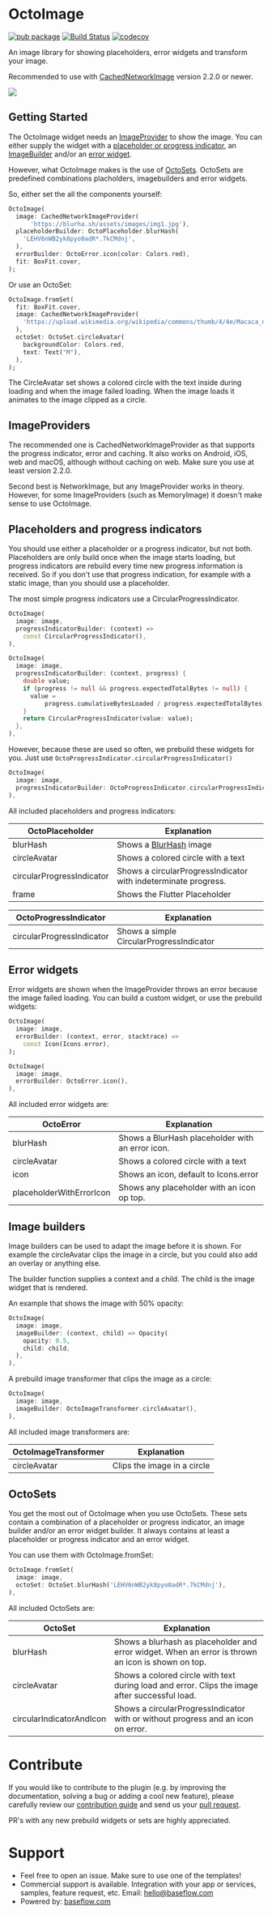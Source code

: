 # OctoImage

[![pub package](https://img.shields.io/pub/v/octo_image.svg)](https://pub.dartlang.org/packages/octo_image) 
[![Build Status](https://app.bitrise.io/app/151357c29b430916/status.svg?token=U1ggYfh_wrBR0l5elPwryQ&branch=master)](https://app.bitrise.io/app/151357c29b430916)
[![codecov](https://codecov.io/gh/Baseflow/octo_image/branch/master/graph/badge.svg)](https://codecov.io/gh/Baseflow/octo_image)

An image library for showing placeholders, error widgets and transform your image.

Recommended to use with [CachedNetworkImage](https://pub.dev/packages/cached_network_image) version 2.2.0 or newer.

<img src="https://raw.githubusercontent.com/Baseflow/octo_image/develop/resources/set-demo.gif" class="center"/>

## Getting Started
The OctoImage widget needs an [ImageProvider](#imageProviders) to show the image. 
You can either supply the widget with a [placeholder or progress indicator](#placeholders-and-progress-indicators), 
an [ImageBuilder](#image-builders) and/or an [error widget](#error-widgets).

However, what OctoImage makes is the use of [OctoSets](#octosets). OctoSets are predefined combinations placholders, imagebuilders and error widgets.


So, either set the all the components yourself:
```dart
OctoImage(
  image: CachedNetworkImageProvider(
      'https://blurha.sh/assets/images/img1.jpg'),
  placeholderBuilder: OctoPlaceholder.blurHash(
    'LEHV6nWB2yk8pyo0adR*.7kCMdnj',
  ),
  errorBuilder: OctoError.icon(color: Colors.red),
  fit: BoxFit.cover,
);
```
Or use an OctoSet:
```dart
OctoImage.fromSet(
  fit: BoxFit.cover,
  image: CachedNetworkImageProvider(
    'https://upload.wikimedia.org/wikipedia/commons/thumb/4/4e/Macaca_nigra_self-portrait_large.jpg/1024px-Macaca_nigra_self-portrait_large.jpg',
  ),
  octoSet: OctoSet.circleAvatar(
    backgroundColor: Colors.red,
    text: Text("M"),
  ),
);
```
The CircleAvatar set shows a colored circle with the text inside during loading and when the image failed loading. When the image loads it animates to the image clipped as a circle.

## ImageProviders
The recommended one is CachedNetworkImageProvider as that supports the progress indicator, error and caching. 
It also works on Android, iOS, web and macOS, although without caching on web. Make sure you use at least version 2.2.0.

Second best is NetworkImage, but any ImageProvider works in theory. However, for some ImageProviders (such as MemoryImage)
it doesn't make sense to use OctoImage.

## Placeholders and progress indicators
You should use either a placeholder or a progress indicator, but not both. 
Placeholders are only build once when the image starts loading, but progress indicators are rebuild every time new progress information is received.
So if you don't use that progress indication, for example with a static image, than you should use a placeholder.

The most simple progress indicators use a CircularProgressIndicator.

```dart
OctoImage(
  image: image,
  progressIndicatorBuilder: (context) => 
    const CircularProgressIndicator(),
),
```

```dart
OctoImage(
  image: image,
  progressIndicatorBuilder: (context, progress) {
    double value;
    if (progress != null && progress.expectedTotalBytes != null) {
      value =
          progress.cumulativeBytesLoaded / progress.expectedTotalBytes;
    }
    return CircularProgressIndicator(value: value);
  },
),
```

However, because these are used so often, we prebuild these widgets for you. Just use `OctoProgressIndicator.circularProgressIndicator()`

```dart
OctoImage(
  image: image,
  progressIndicatorBuilder: OctoProgressIndicator.circularProgressIndicator(),
),
```

All included placeholders and progress indicators:

|**OctoPlaceholder**|**Explanation**|
|---|---|
|blurHash|Shows a [BlurHash](https://blurha.sh/) image|
|circleAvatar| Shows a colored circle with a text|
|circularProgressIndicator|Shows a circularProgressIndicator with indeterminate progress.|
|frame|Shows the Flutter Placeholder|

|**OctoProgressIndicator**|**Explanation**|
|---|---|
|circularProgressIndicator|Shows a simple CircularProgressIndicator|




## Error widgets
Error widgets are shown when the ImageProvider throws an error because the image failed loading. You can build a custom widget, or use the prebuild widgets:
```dart
OctoImage(
  image: image,
  errorBuilder: (context, error, stacktrace) =>
    const Icon(Icons.error),
);
```

```dart
OctoImage(
  image: image,
  errorBuilder: OctoError.icon(),
),
```

All included error widgets are:

|**OctoError**|**Explanation**|
|---|---|
|blurHash|Shows a BlurHash placeholder with an error icon.|
|circleAvatar|Shows a colored circle with a text|
|icon|Shows an icon, default to Icons.error|
|placeholderWithErrorIcon|Shows any placeholder with an icon op top.|

## Image builders
Image builders can be used to adapt the image before it is shown. For example the circleAvatar clips the image in a circle, but you could also add an overlay or anything else.

The builder function supplies a context and a child. The child is the image widget that is rendered.

An example that shows the image with 50% opacity:
```dart
OctoImage(
  image: image,
  imageBuilder: (context, child) => Opacity(
    opacity: 0.5,
    child: child,
  ),
),
```

A prebuild image transformer that clips the image as a circle:
```dart
OctoImage(
  image: image,
  imageBuilder: OctoImageTransformer.circleAvatar(),
),
```

All included image transformers are:

|**OctoImageTransformer**|**Explanation**|
|---|---|
|circleAvatar|Clips the image in a circle|

## OctoSets
You get the most out of OctoImage when you use OctoSets. These sets contain a combination of a placeholder or progress indicator,
an image builder and/or an error widget builder. It always contains at least a placeholder or progress indicator and an error widget.

You can use them with OctoImage.fromSet:
```dart
OctoImage.fromSet(
  image: image,
  octoSet: OctoSet.blurHash('LEHV6nWB2yk8pyo0adR*.7kCMdnj'),
),
```

All included OctoSets are:

|**OctoSet**|**Explanation**|
|---|---|
|blurHash|Shows a blurhash as placeholder and error widget. When an error is thrown an icon is shown on top.|
|circleAvatar|Shows a colored circle with text during load and error. Clips the image after successful load.|
|circularIndicatorAndIcon|Shows a circularProgressIndicator with or without progress and an icon on error.|

# Contribute

If you would like to contribute to the plugin (e.g. by improving the documentation, solving a bug or adding a cool new feature), please carefully review our [contribution guide](CONTRIBUTING.md) and send us your [pull request](https://github.com/Baseflow/octo_image/pulls).

PR's with any new prebuild widgets or sets are highly appreciated.

# Support

* Feel free to open an issue. Make sure to use one of the templates!
* Commercial support is available. Integration with your app or services, samples, feature request, etc. Email: [hello@baseflow.com](mailto:hello@baseflow.com)
* Powered by: [baseflow.com](https://baseflow.com)
